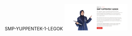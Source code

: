 
   S M P - Y U P P E N T E K - 1 - L E G O K 
 
 <img src="assets/yeay.png" alt="Logo Digit Hub" width="200">

